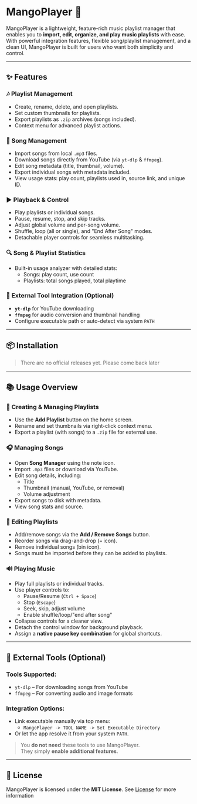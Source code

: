 # MangoPlayer 🎵

MangoPlayer is a lightweight, feature-rich music playlist manager that enables you to **import, edit, organize, and play music playlists** with ease. With powerful integration features, flexible song/playlist management, and a clean UI, MangoPlayer is built for users who want both simplicity and control.

---

## ✨ Features

### 🎶 Playlist Management
- Create, rename, delete, and open playlists.
- Set custom thumbnails for playlists.
- Export playlists as `.zip` archives (songs included).
- Context menu for advanced playlist actions.

### 🎵 Song Management
- Import songs from local `.mp3` files.
- Download songs directly from YouTube (via `yt-dlp` & `ffmpeg`).
- Edit song metadata (title, thumbnail, volume).
- Export individual songs with metadata included.
- View usage stats: play count, playlists used in, source link, and unique ID.

### ▶️ Playback & Control
- Play playlists or individual songs.
- Pause, resume, stop, and skip tracks.
- Adjust global volume and per-song volume.
- Shuffle, loop (all or single), and "End After Song" modes.
- Detachable player controls for seamless multitasking.

### 🔍 Song & Playlist Statistics
- Built-in usage analyzer with detailed stats:
    - Songs: play count, use count
    - Playlists: total songs played, total playtime

### 🧰 External Tool Integration (Optional)
- **`yt-dlp`** for YouTube downloading
- **`ffmpeg`** for audio conversion and thumbnail handling
- Configure executable path or auto-detect via system `PATH`

---

## 📦 Installation

<!-- > Currently distributed as a standalone desktop application.

1. Download the latest release from the Releases tab.
2. (Optional) For extended features:
    - Install `yt-dlp` and/or `ffmpeg` from their official websites.
    - Link them via:  
      `MangoPlayer -> TOOL NAME -> Set Executable Directory`  
      or resolve from PATH:  
      `MangoPlayer -> TOOL NAME -> Resolve from PATH` -->

> There are no official releases yet. Please come back later

---

## 📚 Usage Overview

### 🔧 Creating & Managing Playlists
- Use the **Add Playlist** button on the home screen.
- Rename and set thumbnails via right-click context menu.
- Export a playlist (with songs) to a `.zip` file for external use.

### 🎧 Managing Songs
- Open **Song Manager** using the note icon.
- Import `.mp3` files or download via YouTube.
- Edit song details, including:
    - Title
    - Thumbnail (manual, YouTube, or removal)
    - Volume adjustment
- Export songs to disk with metadata.
- View song stats and source.

### 🎼 Editing Playlists
- Add/remove songs via the **Add / Remove Songs** button.
- Reorder songs via drag-and-drop (`=` icon).
- Remove individual songs (bin icon).
- Songs must be imported before they can be added to playlists.

### 🔊 Playing Music
- Play full playlists or individual tracks.
- Use player controls to:
    - Pause/Resume (`Ctrl + Space`)
    - Stop (`Escape`)
    - Seek, skip, adjust volume
    - Enable shuffle/loop/"end after song"
- Collapse controls for a cleaner view.
- Detach the control window for background playback.
- Assign a **native pause key combination** for global shortcuts.

---

## 🧩 External Tools (Optional)

### Tools Supported:
- `yt-dlp` – For downloading songs from YouTube
- `ffmpeg` – For converting audio and image formats

### Integration Options:
- Link executable manually via top menu:
    - `MangoPlayer -> TOOL NAME -> Set Executable Directory`
- Or let the app resolve it from your system `PATH`.

> You **do not need** these tools to use MangoPlayer.  
They simply **enable additional features**.

---

## 📄 License

MangoPlayer is licensed under the **MIT License**. See [License](LICENSE.txt) for more information

